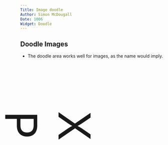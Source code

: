 ```yaml
---
Title: Image doodle
Author: Simon McDougall
Date: 1006
Widget: Doodle
---
```


## Doodle Images
* The doodle area works well for images, as the name would imply.
<!--
Originally, this example was an actual image, however it was easier to just replace it with transformed text than include a pointless sample image with the theme.
![doodle](%base_url%/assets/sample-widgets/doodle.png)
-->

<p style="
	transform: rotateZ(90deg);
	font-size: 10em;
	width: 175px;
	margin-top: 85px;
	margin-bottom: 125px;
">XP</p>
